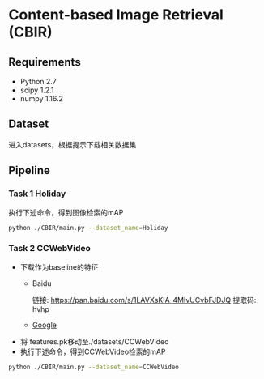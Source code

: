 # Content-based Image Retrieval (CBIR)
## Requirements
- Python 2.7
- scipy 1.2.1
- numpy 1.16.2
## Dataset
  进入datasets，根据提示下载相关数据集
## Pipeline
### Task 1 Holiday
  执行下述命令，得到图像检索的mAP
```bash
python ./CBIR/main.py --dataset_name=Holiday 
```
### Task 2 CCWebVideo
- 下载作为baseline的特征
    - Baidu
    
        链接: https://pan.baidu.com/s/1LAVXsKIA-4MIvUCvbFJDJQ 提取码: hvhp 
    - [Google](https://drive.google.com/open?id=1A6bS4pU97hRfBBKD5CPO0hXY2KoC5cBS)
- 将 features.pk移动至./datasets/CCWebVideo 
- 执行下述命令，得到CCWebVideo检索的mAP
```bash
python ./CBIR/main.py --dataset_name=CCWebVideo 
``` 
